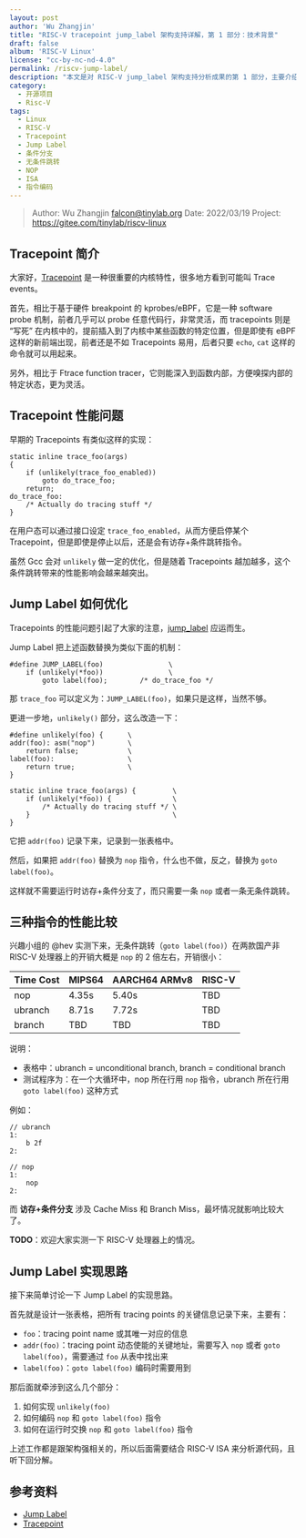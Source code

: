 ```yaml
---
layout: post
author: 'Wu Zhangjin'
title: "RISC-V tracepoint jump_label 架构支持详解，第 1 部分：技术背景"
draft: false
album: 'RISC-V Linux'
license: "cc-by-nc-nd-4.0"
permalink: /riscv-jump-label/
description: "本文是对 RISC-V jump_label 架构支持分析成果的第 1 部分，主要介绍 Jump Label 的相关技术背景，接下来会陆续展开介绍其实现细节。"
category:
  - 开源项目
  - Risc-V
tags:
  - Linux
  - RISC-V
  - Tracepoint
  - Jump Label
  - 条件分支
  - 无条件跳转
  - NOP
  - ISA
  - 指令编码
---
```


> Author:  Wu Zhangjin <falcon@tinylab.org>
> Date:    2022/03/19
> Project: https://gitee.com/tinylab/riscv-linux

## Tracepoint 简介

大家好，[Tracepoint](https://www.kernel.org/doc/html/latest/core-api/tracepoint.html) 是一种很重要的内核特性，很多地方看到可能叫 Trace events。

首先，相比于基于硬件 breakpoint 的 kprobes/eBPF，它是一种 software probe 机制，前者几乎可以 probe 任意代码行，非常灵活，而 tracepoints 则是 “写死” 在内核中的，提前插入到了内核中某些函数的特定位置，但是即使有 eBPF 这样的新前端出现，前者还是不如 Tracepoints 易用，后者只要 `echo`, `cat` 这样的命令就可以用起来。

另外，相比于 Ftrace function tracer，它则能深入到函数内部，方便嗅探内部的特定状态，更为灵活。

## Tracepoint 性能问题

早期的 Tracepoints 有类似这样的实现：

    static inline trace_foo(args)
    {
        if (unlikely(trace_foo_enabled))
            goto do_trace_foo;
        return;
    do_trace_foo:
        /* Actually do tracing stuff */
    }

在用户态可以通过接口设定 `trace_foo_enabled`，从而方便启停某个 Tracepoint，但是即使是停止以后，还是会有访存+条件跳转指令。

虽然 Gcc 会对 `unlikely` 做一定的优化，但是随着 Tracepoints 越加越多，这个条件跳转带来的性能影响会越来越突出。

## Jump Label 如何优化

Tracepoints 的性能问题引起了大家的注意，[jump_label](https://lwn.net/Articles/412072/) 应运而生。

Jump Label 把上述函数替换为类似下面的机制：

    #define JUMP_LABEL(foo)                \
        if (unlikely(*foo))                \
            goto label(foo);        /* do_trace_foo */

那 `trace_foo` 可以定义为：`JUMP_LABEL(foo)`，如果只是这样，当然不够。

更进一步地，`unlikely()` 部分，这么改造一下：

    #define unlikely(foo) {      \
    addr(foo): asm("nop")        \
        return false;            \
    label(foo):                  \
        return true;             \
    }

    static inline trace_foo(args) {         \
        if (unlikely(*foo)) {               \
            /* Actually do tracing stuff */ \
        }                                   \
    }

它把 `addr(foo)` 记录下来，记录到一张表格中。

然后，如果把 `addr(foo)` 替换为 `nop` 指令，什么也不做，反之，替换为 `goto label(foo)`。

这样就不需要运行时访存+条件分支了，而只需要一条 `nop` 或者一条无条件跳转。

## 三种指令的性能比较

兴趣小组的 @hev 实测下来，无条件跳转（`goto label(foo)`）在两款国产非 RISC-V 处理器上的开销大概是 `nop` 的 2 倍左右，开销很小：

 Time Cost   | MIPS64 | AARCH64 ARMv8   | RISC-V
-------------|--------|-----------------|---------------
 nop         | 4.35s  | 5.40s           | TBD
 ubranch     | 8.71s  | 7.72s           | TBD
 branch      | TBD    | TBD             | TBD

说明：

* 表格中：ubranch = unconditional branch, branch = conditional branch
* 测试程序为：在一个大循环中，nop 所在行用 `nop` 指令，ubranch 所在行用 `goto label(foo)` 这种方式

例如：

    // ubranch
    1:
        b 2f
    2:

    // nop
    1:
        nop
    2:

而 **访存+条件分支** 涉及 Cache Miss 和 Branch Miss，最坏情况就影响比较大了。

**TODO**：欢迎大家实测一下 RISC-V 处理器上的情况。

## Jump Label 实现思路

接下来简单讨论一下 Jump Label 的实现思路。

首先就是设计一张表格，把所有 tracing points 的关键信息记录下来，主要有：

* `foo`：tracing point name 或其唯一对应的信息
* `addr(foo)`：tracing point 动态使能的关键地址，需要写入 `nop` 或者 `goto label(foo)`，需要通过 `foo` 从表中找出来
* `label(foo)`：`goto label(foo)` 编码时需要用到

那后面就牵涉到这么几个部分：

1. 如何实现 `unlikely(foo)`
2. 如何编码 `nop` 和 `goto label(foo)` 指令
3. 如何在运行时交换 `nop` 和 `goto label(foo)` 指令

上述工作都是跟架构强相关的，所以后面需要结合 RISC-V ISA 来分析源代码，且听下回分解。

## 参考资料

* [Jump Label](https://lwn.net/Articles/412072/)
* [Tracepoint](https://www.kernel.org/doc/html/latest/core-api/tracepoint.html)
